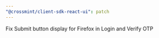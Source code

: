 ```yaml
---
"@crossmint/client-sdk-react-ui": patch
---
```


Fix Submit button display for Firefox in Login and Verify OTP
